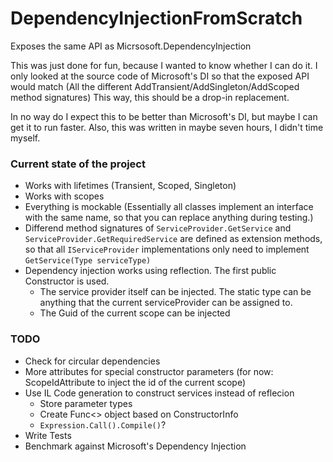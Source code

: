 # DependencyInjectionFromScratch
Exposes the same API as Micrsosoft.DependencyInjection

This was just done for fun, because I wanted to know whether I can do it. I only looked at the source code of Microsoft's DI so that the exposed API would match (All the different AddTransient/AddSingleton/AddScoped method signatures)
This way, this should be a drop-in replacement.

In no way do I expect this to be better than Microsoft's DI, but maybe I can get it to run faster.
Also, this was written in maybe seven hours, I didn't time myself.

### Current state of the project

- Works with lifetimes (Transient, Scoped, Singleton)
- Works with scopes
- Everything is mockable (Essentially all classes implement an interface with the same name, so that you can replace anything during testing.)
- Differend method signatures of `ServiceProvider.GetService` and `ServiceProvider.GetRequiredService` are defined as extension methods, so that all `IServiceProvider` implementations only need to implement `GetService(Type serviceType)`
- Dependency injection works using reflection. The first public Constructor is used.
  - The service provider itself can be injected. The static type can be anything that the current serviceProvider can be assigned to.
  - The Guid of the current scope can be injected

### TODO

- Check for circular dependencies
- More attributes for special constructor parameters (for now: ScopeIdAttribute to inject the id of the current scope)
- Use IL Code generation to construct services instead of reflecion
  - Store parameter types
  - Create Func<> object based on ConstructorInfo
  - `Expression.Call().Compile()`?
- Write Tests
- Benchmark against Microsoft's Dependency Injection
